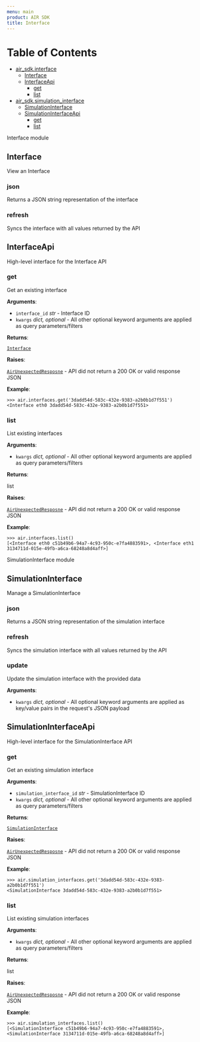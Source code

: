 ```yaml
---
menu: main
product: AIR SDK
title: Interface
---
```


# Table of Contents

* [air\_sdk.interface](#air_sdk.interface)
  * [Interface](#air_sdk.interface.Interface)
  * [InterfaceApi](#air_sdk.interface.InterfaceApi)
    * [get](#air_sdk.interface.InterfaceApi.get)
    * [list](#air_sdk.interface.InterfaceApi.list)
* [air\_sdk.simulation\_interface](#air_sdk.simulation_interface)
  * [SimulationInterface](#air_sdk.simulation_interface.SimulationInterface)
  * [SimulationInterfaceApi](#air_sdk.simulation_interface.SimulationInterfaceApi)
    * [get](#air_sdk.simulation_interface.SimulationInterfaceApi.get)
    * [list](#air_sdk.simulation_interface.SimulationInterfaceApi.list)

Interface module

<a name="air_sdk.interface.Interface"></a>
## Interface

View an Interface

### json
Returns a JSON string representation of the interface

### refresh
Syncs the interface with all values returned by the API

<a name="air_sdk.interface.InterfaceApi"></a>
## InterfaceApi

High-level interface for the Interface API

<a name="air_sdk.interface.InterfaceApi.get"></a>
### get

Get an existing interface

**Arguments**:

- `interface_id` _str_ - Interface ID
- `kwargs` _dict, optional_ - All other optional keyword arguments are applied as query
  parameters/filters
  

**Returns**:

  [`Interface`](/docs/interface)
  

**Raises**:

  [`AirUnexpectedResposne`](/docs/exceptions) - API did not return a 200 OK
  or valid response JSON
  

**Example**:

```
>>> air.interfaces.get('3dadd54d-583c-432e-9383-a2b0b1d7f551')
<Interface eth0 3dadd54d-583c-432e-9383-a2b0b1d7f551>
```

<a name="air_sdk.interface.InterfaceApi.list"></a>
### list

List existing interfaces

**Arguments**:

- `kwargs` _dict, optional_ - All other optional keyword arguments are applied as query
  parameters/filters
  

**Returns**:

  list
  

**Raises**:

  [`AirUnexpectedResposne`](/docs/exceptions) - API did not return a 200 OK
  or valid response JSON
  

**Example**:

```
>>> air.interfaces.list()
[<Interface eth0 c51b49b6-94a7-4c93-950c-e7fa4883591>, <Interface eth1 3134711d-015e-49fb-a6ca-68248a8d4aff>]
```

SimulationInterface module

<a name="air_sdk.simulation_interface.SimulationInterface"></a>
## SimulationInterface

Manage a SimulationInterface

### json
Returns a JSON string representation of the simulation interface

### refresh
Syncs the simulation interface with all values returned by the API

### update
Update the simulation interface with the provided data

**Arguments**:

- `kwargs` _dict, optional_ - All optional keyword arguments are applied as key/value
  pairs in the request's JSON payload

<a name="air_sdk.simulation_interface.SimulationInterfaceApi"></a>
## SimulationInterfaceApi

High-level interface for the SimulationInterface API

<a name="air_sdk.simulation_interface.SimulationInterfaceApi.get"></a>
### get

Get an existing simulation interface

**Arguments**:

- `simulation_interface_id` _str_ - SimulationInterface ID
- `kwargs` _dict, optional_ - All other optional keyword arguments are applied as query
  parameters/filters
  

**Returns**:

  [`SimulationInterface`](/docs/simulationinterface)
  

**Raises**:

  [`AirUnexpectedResposne`](/docs/exceptions) - API did not return a 200 OK
  or valid response JSON
  

**Example**:

```
>>> air.simulation_interfaces.get('3dadd54d-583c-432e-9383-a2b0b1d7f551')
<SimulationInterface 3dadd54d-583c-432e-9383-a2b0b1d7f551>
```

<a name="air_sdk.simulation_interface.SimulationInterfaceApi.list"></a>
### list

List existing simulation interfaces

**Arguments**:

- `kwargs` _dict, optional_ - All other optional keyword arguments are applied as query
  parameters/filters
  

**Returns**:

  list
  

**Raises**:

  [`AirUnexpectedResposne`](/docs/exceptions) - API did not return a 200 OK
  or valid response JSON
  

**Example**:

```
>>> air.simulation_interfaces.list()
[<SimulationInterface c51b49b6-94a7-4c93-950c-e7fa4883591>, <SimulationInterface 3134711d-015e-49fb-a6ca-68248a8d4aff>]
```

